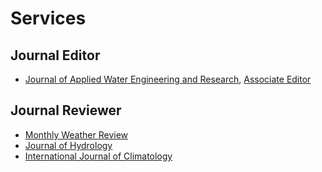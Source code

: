 # Services

## Journal Editor
- [Journal of Applied Water Engineering and Research](https://www.tandfonline.com/journals/tjaw20), [Associate Editor](https://www.tandfonline.com/action/journalInformation?show=editorialBoard&journalCode=tjaw20)


## Journal Reviewer
- [Monthly Weather Review](https://journals.ametsoc.org/view/journals/mwre/mwre-overview.xml)
- [Journal of Hydrology](https://www.sciencedirect.com/journal/journal-of-hydrology)
- [International Journal of Climatology](https://rmets.onlinelibrary.wiley.com/journal/10970088)